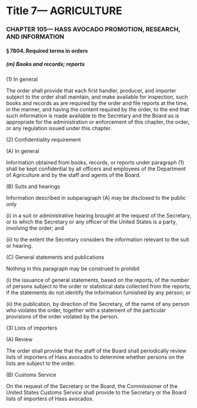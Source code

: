 
# Title 7— AGRICULTURE
### CHAPTER 105— HASS AVOCADO PROMOTION, RESEARCH, AND INFORMATION
#### § 7804. Required terms in orders
##### (m) Books and records; reports

(1) In general

The order shall provide that each first handler, producer, and importer subject to the order shall maintain, and make available for inspection, such books and records as are required by the order and file reports at the time, in the manner, and having the content required by the order, to the end that such information is made available to the Secretary and the Board as is appropriate for the administration or enforcement of this chapter, the order, or any regulation issued under this chapter.

(2) Confidentiality requirement

(A) In general

Information obtained from books, records, or reports under paragraph (1) shall be kept confidential by all officers and employees of the Department of Agriculture and by the staff and agents of the Board.

(B) Suits and hearings

Information described in subparagraph (A) may be disclosed to the public only

(i) in a suit or administrative hearing brought at the request of the Secretary, or to which the Secretary or any officer of the United States is a party, involving the order; and

(ii) to the extent the Secretary considers the information relevant to the suit or hearing.

(C) General statements and publications

Nothing in this paragraph may be construed to prohibit

(i) the issuance of general statements, based on the reports, of the number of persons subject to the order or statistical data collected from the reports, if the statements do not identify the information furnished by any person; or

(ii) the publication, by direction of the Secretary, of the name of any person who violates the order, together with a statement of the particular provisions of the order violated by the person.

(3) Lists of importers

(A) Review

The order shall provide that the staff of the Board shall periodically review lists of importers of Hass avocados to determine whether persons on the lists are subject to the order.

(B) Customs Service

On the request of the Secretary or the Board, the Commissioner of the United States Customs Service shall provide to the Secretary or the Board lists of importers of Hass avocados.
